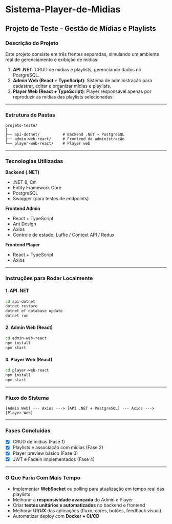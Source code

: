 # Sistema-Player-de-Midias

## Projeto de Teste - Gestão de Mídias e Playlists

### Descrição do Projeto
Este projeto consiste em três frentes separadas, simulando um ambiente real de gerenciamento e exibição de mídias:

1. **API .NET**: CRUD de mídias e playlists, gerenciando dados no PostgreSQL.  
2. **Admin Web (React + TypeScript)**: Sistema de administração para cadastrar, editar e organizar mídias e playlists.  
3. **Player Web (React + TypeScript)**: Player responsável apenas por reproduzir as mídias das playlists selecionadas.  

---

### Estrutura de Pastas

```
projeto-teste/
│
├── api-dotnet/          # Backend .NET + PostgreSQL
├── admin-web-react/     # Frontend de administração
└── player-web-react/    # Player web
```

---

### Tecnologias Utilizadas

**Backend (.NET)**
- .NET 8, C#  
- Entity Framework Core  
- PostgreSQL  
- Swagger (para testes de endpoints)  

**Frontend Admin**
- React + TypeScript  
- Ant Design  
- Axios  
- Controle de estado: Luffie / Context API / Redux  

**Frontend Player**
- React + TypeScript  
- Axios  

---

### Instruções para Rodar Localmente

#### 1. API .NET
```bash
cd api-dotnet
dotnet restore
dotnet ef database update
dotnet run
```

#### 2. Admin Web (React)
```bash
cd admin-web-react
npm install
npm start
```

#### 3. Player Web (React)
```bash
cd player-web-react
npm install
npm start
```

---

### Fluxo do Sistema
```
[Admin Web] --- Axios ---> [API .NET + PostgreSQL] --- Axios ---> [Player Web]
```

---

### Fases Concluídas
- [x] CRUD de mídias (Fase 1)  
- [x] Playlists e associação com mídias (Fase 2)  
- [x] Player preview básico (Fase 3)  
- [x] JWT e FadeIn implementados (Fase 4)  

---

### O Que Faria Com Mais Tempo
- Implementar **WebSocket** ou polling para atualização em tempo real das playlists  
- Melhorar a **responsividade avançada** do Admin e Player  
- Criar **testes unitários e automatizados** no backend e frontend  
- Melhorar **UI/UX** das aplicações (fluxo, cores, botões, feedback visual)  
- Automatizar deploy com **Docker + CI/CD**  

